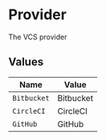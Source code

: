 # Provider

The VCS provider


## Values

| Name        | Value       |
| ----------- | ----------- |
| `Bitbucket` | Bitbucket   |
| `CircleCI`  | CircleCI    |
| `GitHub`    | GitHub      |